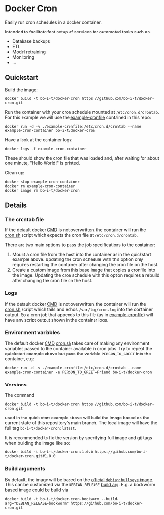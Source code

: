 # Docker Cron

Easily run cron schedules in a docker container.

Intended to facilitate fast setup of services for automated tasks such as
- Database backups
- ETL
- Model retraining
- Monitoring
- ...

## Quickstart

Build the image:
```
docker build -t bo-i-t/docker-cron https://github.com/bo-i-t/docker-cron.git
```

Run the container with your cron schedule mounted at `/etc/cron.d/crontab`. For this example we will use the
[example-cronfile](./example-cronfile) contained in this repo:
```
docker run -d -v ./example-cronfile:/etc/cron.d/crontab --name example-cron-container bo-i-t/docker-cron
```

Have a look at the container logs:
```
docker logs -f example-cron-container
```
These should show the cron file that was loaded and, after waiting for about one minute, "Hello World!" is printed.

Clean up:
```
docker stop example-cron-container
docker rm example-cron-container
docker image rm bo-i-t/docker-cron
```

## Details

### The crontab file

If the default docker [CMD](https://docs.docker.com/engine/reference/builder/#cmd) is not overwritten, the container will run the
[cron.sh](./cron.sh) script which expects the cron file at `/etc/cron.d/crontab`.

There are two main options to pass the job specifications to the container:

1. Mount a cron file from the host into the container as in the quickstart example above. Updating the cron schedule with this
option only requires restarting the container after changing the cron file on the host.
2. Create a custom image from this base image that copies a cronfile into the image. Updating the cron schedule with this option
requires a rebuild after changing the cron file on the host.

### Logs

If the default docker [CMD](https://docs.docker.com/engine/reference/builder/#cmd) is not overwritten, the container will run the
[cron.sh](./cron.sh) script which tails and echos `/var/log/cron.log` into the container output.
So a cron job that appends to this file (as in [example-cronfile](./example-cronfile)) will have any script output shown in the
container logs.

### Environment variables

The default docker [CMD](https://docs.docker.com/engine/reference/builder/#cmd) [cron.sh](./cron.sh) takes care of making any environment variables
passed to the container available in cron jobs.
Try to repeat the quickstart example above but pass the variable `PERSON_TO_GREET` into the container, e.g:
```
docker run -d -v ./example-cronfile:/etc/cron.d/crontab --name example-cron-container -e PERSON_TO_GREET=Friend bo-i-t/docker-cron
```

### Versions

The command
```
docker build -t bo-i-t/docker-cron https://github.com/bo-i-t/docker-cron.git
```
used in the quick start example above will build the image based on the current state of this repository's main branch. The local image
will have the full tag `bo-i-t/docker-cron:latest`.

It is recommended to fix the version by specifying full image and git tags when building the image like so:
```
docker build -t bo-i-t/docker-cron:1.0.0 https://github.com/bo-i-t/docker-cron.git#1.0.0
```

### Build arguments

By default, the image will be based on the [official `debian:bullseye` image](https://hub.docker.com/_/debian). This can be customized via the 
`DEBIAN_RELEASE` [build arg](https://docs.docker.com/build/guide/build-args/).
E.g. a bookworm based image could be build via
```
docker build -t bo-i-t/docker-cron-bookworm --build-arg="DEBIAN_RELEASE=bookworm" https://github.com/bo-i-t/docker-cron.git
```
